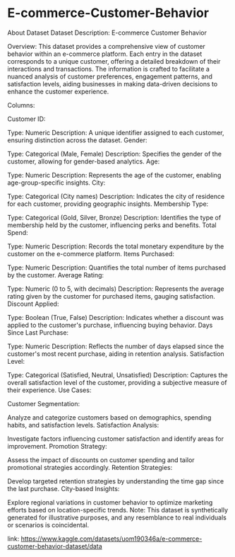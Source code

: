# E-commerce-Customer-Behavior

About Dataset
Dataset Description: E-commerce Customer Behavior

Overview:
This dataset provides a comprehensive view of customer behavior within an e-commerce platform. Each entry in the dataset corresponds to a unique customer, offering a detailed breakdown of their interactions and transactions. The information is crafted to facilitate a nuanced analysis of customer preferences, engagement patterns, and satisfaction levels, aiding businesses in making data-driven decisions to enhance the customer experience.

Columns:

Customer ID:

Type: Numeric
Description: A unique identifier assigned to each customer, ensuring distinction across the dataset.
Gender:

Type: Categorical (Male, Female)
Description: Specifies the gender of the customer, allowing for gender-based analytics.
Age:

Type: Numeric
Description: Represents the age of the customer, enabling age-group-specific insights.
City:

Type: Categorical (City names)
Description: Indicates the city of residence for each customer, providing geographic insights.
Membership Type:

Type: Categorical (Gold, Silver, Bronze)
Description: Identifies the type of membership held by the customer, influencing perks and benefits.
Total Spend:

Type: Numeric
Description: Records the total monetary expenditure by the customer on the e-commerce platform.
Items Purchased:

Type: Numeric
Description: Quantifies the total number of items purchased by the customer.
Average Rating:

Type: Numeric (0 to 5, with decimals)
Description: Represents the average rating given by the customer for purchased items, gauging satisfaction.
Discount Applied:

Type: Boolean (True, False)
Description: Indicates whether a discount was applied to the customer's purchase, influencing buying behavior.
Days Since Last Purchase:

Type: Numeric
Description: Reflects the number of days elapsed since the customer's most recent purchase, aiding in retention analysis.
Satisfaction Level:

Type: Categorical (Satisfied, Neutral, Unsatisfied)
Description: Captures the overall satisfaction level of the customer, providing a subjective measure of their experience.
Use Cases:

Customer Segmentation:

Analyze and categorize customers based on demographics, spending habits, and satisfaction levels.
Satisfaction Analysis:

Investigate factors influencing customer satisfaction and identify areas for improvement.
Promotion Strategy:

Assess the impact of discounts on customer spending and tailor promotional strategies accordingly.
Retention Strategies:

Develop targeted retention strategies by understanding the time gap since the last purchase.
City-based Insights:

Explore regional variations in customer behavior to optimize marketing efforts based on location-specific trends.
Note: This dataset is synthetically generated for illustrative purposes, and any resemblance to real individuals or scenarios is coincidental.

link: https://www.kaggle.com/datasets/uom190346a/e-commerce-customer-behavior-dataset/data
